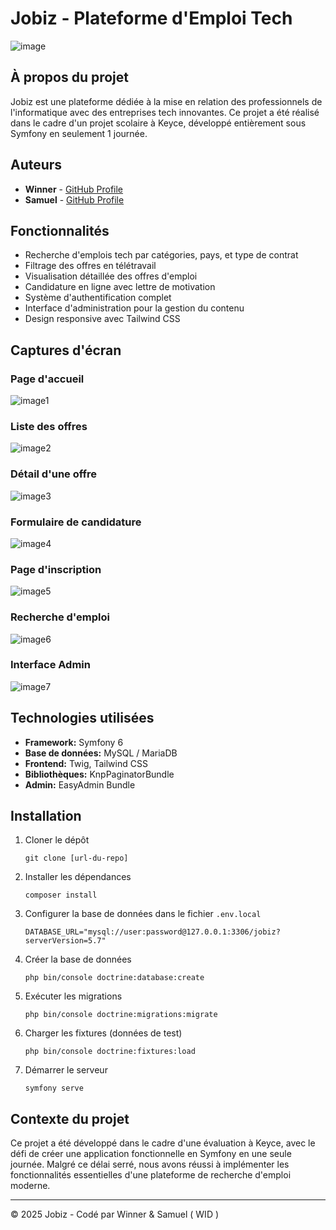 # Jobiz - Plateforme d'Emploi Tech

![image](https://github.com/user-attachments/assets/7e09a85b-ad69-4d57-bd62-e3049654836b)

## À propos du projet

Jobiz est une plateforme dédiée à la mise en relation des professionnels de l'informatique avec des entreprises tech innovantes. Ce projet a été réalisé dans le cadre d'un projet scolaire à Keyce, développé entièrement sous Symfony en seulement 1 journée.

## Auteurs

- **Winner** - [GitHub Profile](https://github.com/winner-kw3/)
- **Samuel** - [GitHub Profile](https://github.com/samitochi04)

## Fonctionnalités

- Recherche d'emplois tech par catégories, pays, et type de contrat
- Filtrage des offres en télétravail
- Visualisation détaillée des offres d'emploi
- Candidature en ligne avec lettre de motivation
- Système d'authentification complet
- Interface d'administration pour la gestion du contenu
- Design responsive avec Tailwind CSS

## Captures d'écran

### Page d'accueil

![image1](https://github.com/user-attachments/assets/31f12e3b-5cea-4e69-94ec-57da54216df6)

### Liste des offres

![image2](https://github.com/user-attachments/assets/8d35e79c-c85c-4c04-8cc2-0fb959f689a3)


### Détail d'une offre

![image3](https://github.com/user-attachments/assets/6f8c5f2b-a3b7-467a-a02a-9576913a7694)

### Formulaire de candidature

![image4](https://github.com/user-attachments/assets/6ed171f4-ff71-4ed4-8625-5c52f3b71d03)

### Page d'inscription

![image5](https://github.com/user-attachments/assets/332f2c47-7ecc-43c3-9fbe-eb59c52406ea)

### Recherche d'emploi

![image6](https://github.com/user-attachments/assets/add43f88-910d-4164-997d-f7cf90f66508)

### Interface Admin

![image7](https://github.com/user-attachments/assets/9da42687-59bf-4b49-9ec2-2daf697081b6)

## Technologies utilisées


- **Framework:** Symfony 6
- **Base de données:** MySQL / MariaDB
- **Frontend:** Twig, Tailwind CSS
- **Bibliothèques:** KnpPaginatorBundle
- **Admin:** EasyAdmin Bundle

## Installation

1. Cloner le dépôt

   ```
   git clone [url-du-repo]
   ```

2. Installer les dépendances

   ```
   composer install
   ```

3. Configurer la base de données dans le fichier `.env.local`

   ```
   DATABASE_URL="mysql://user:password@127.0.0.1:3306/jobiz?serverVersion=5.7"
   ```

4. Créer la base de données

   ```
   php bin/console doctrine:database:create
   ```

5. Exécuter les migrations

   ```
   php bin/console doctrine:migrations:migrate
   ```

6. Charger les fixtures (données de test)

   ```
   php bin/console doctrine:fixtures:load
   ```

7. Démarrer le serveur
   ```
   symfony serve
   ```

## Contexte du projet

Ce projet a été développé dans le cadre d'une évaluation à Keyce, avec le défi de créer une application fonctionnelle en Symfony en une seule journée. Malgré ce délai serré, nous avons réussi à implémenter les fonctionnalités essentielles d'une plateforme de recherche d'emploi moderne.

---

© 2025 Jobiz - Codé par Winner & Samuel ( WID )
